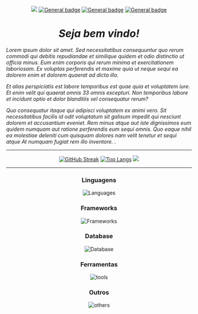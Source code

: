 <div align='center'>
 
![](https://komarev.com/ghpvc/?username=Claudenir-Nojosa)
[![General badge](https://img.shields.io/badge/Instagram-E4405F?style=flat&logo=instagram&logoColor=white)](https://www.instagram.com/snclaudenir/) 
[![General badge](https://img.shields.io/badge/Gmail-D14836?style=flat&logo=gmail&logoColor=white)](mailto:clau.nojosaf@gmail.com)
[![General badge](https://img.shields.io/badge/LinkedIn-0077B5?style=flat&logo=linkedin&logoColor=white)](https://www.linkedin.com/in/claudenir-nojosa/)
</div>


<div>
    <h1 align="center"><b><i>Seja bem vindo!</i></b></h1>
 <div align='left'>
    <p align="left"><i>Lorem ipsum dolor sit amet. Sed necessitatibus consequuntur quo rerum commodi qui debitis repudiandae et similique quidem et odio distinctio ut officia minus. Eum enim corporis qui rerum minima et exercitationem laboriosam. Ex voluptas perferendis et maxime quia ut neque sequi ea dolorem enim et dolorem quaerat ad dicta illo. </i></p>
    <p align="left"><i>Et alias perspiciatis est labore temporibus est quae quia et voluptatem iure. Et enim velit qui quaerat omnis 33 omnis excepturi. Non temporibus labore et incidunt optio et dolor blanditiis vel consequatur rerum? </i></p>
    <p align="left"><i>Quo consequatur itaque qui adipisci voluptatem ex animi vero. Sit necessitatibus facilis id odit voluptatum sit galisum impedit qui nesciunt dolorem et accusantium eveniet. Rem minus atque aut iste dignissimos eum quidem numquam aut ratione perferendis eum sequi omnis. Quo eaque nihil ea molestiae deleniti cum quisquam dolores nam velit tenetur et sequi atque At numquam fugiat rem illo inventore. .</i></p>
  
 </div>
 <hr>
    <div align='center'> 
 
[![GitHub Streak](https://streak-stats.demolab.com/?user=claudenir-nojosa&theme=transparent&date_format=j/n/Y&hide_border=true&ring=ffffff&fire=367588&currStreakLabel=367588&currStreakNum=ffffff&sideNums=ffffff&sideLabels=ffffff&dates=747F83)](https://git.io/streak-stats)
[![Top Langs](https://github-readme-stats.vercel.app/api/top-langs/?username=claudenir-nojosa&layout=compact&theme=transparent&show_icons=true&hide=stars,prs,issues,contribs&count_private=true&hide_rank=true&include_all_commits=true&title_color=367588&text_color=879599&icon_color=879599&hide_border=true)](https://github.com/anuraghazra/github-readme-stats)
<img src="https://github-profile-trophy.vercel.app/?username=claudenir-nojosa&title=Commits,Repositories&theme=discord&no-bg=true&no-frame=true&column=-1">
    </div>


<hr>
<div align="center">
    <h3 align="center">Linguagens</h3>
    <img alt="Languages" src="https://skillicons.dev/icons?i=ts,js,html,css,bash&theme=dark">
    <h3 align="center">Frameworks</h3>
    <img alt="Frameworks" src="https://skillicons.dev/icons?i=nodejs,react,express,next,jest&theme=dark">
    <h3 align="center">Database</h3>
    <img alt="Database" src="https://skillicons.dev/icons?i=mongodb&theme=dark">
    <h3 align="center">Ferramentas</h3>
    <img alt="tools" src="https://skillicons.dev/icons?i=github,git,gulp,postman,redux,tailwind&theme=dark">
     <h3 align="center">Outros</h3>
    <img alt="others" src="https://skillicons.dev/icons?i=ps,vscode&theme=dark">
</div>

